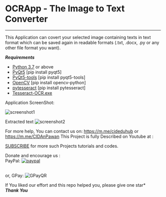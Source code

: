 # OCRApp - The Image to Text Converter
----------------------------------------------------------------------
This Application can covert your selected image containing texts in text format which can be saved again in readable formats (.txt, .docx, .py or any other file format you want).

***Requirements***
<ul>
  <li> <a href="https://www.python.org">Python 3.7</a> or above</li>
  <li> <a href="https://pypi.org/project/PyQt5/">PyQt5</a> [pip install pyqt5]</li>
  <li> <a href="https://pypi.org/project/pyqt5-tools/">PyQt5-tools</a> [pip install pyqt5-tools]</li>
  <li> <a href='https://pypi.org/project/opencv-python/'>OpenCV</a> [pip install opencv-python]</li>
  <li> <a href='https://pypi.org/project/pytesseract/'>pytesseract</a> [pip install pytesseract]</li>
  <li> 
   <a href="https://digi.bib.uni-mannheim.de/tesseract/tesseract-ocr-w64-setup-v5.0.1.20220118.exe">Tesseract-OCR.exe</a>
   </li>
   </ul>
Application ScreenShot:

![screenshot1](https://user-images.githubusercontent.com/41276382/156905630-81791129-0e84-4f52-8aee-d155a479cf33.png)

Extracted text
![screenshot2](https://user-images.githubusercontent.com/41276382/156905661-bba65bfc-3de8-416e-8956-f28b02088c3c.png)

For more help, You can contact us on: https://m.me/cideduhub or https://m.me/CIDAnPawan
This Project is fully Described on Youtube at :

[SUBSCRIBE](https://www.youtube.com/c/cidaneducationhub?sub_confirmation=1) for more such Projects tutorials and codes.

Donate and encourage us :<br>
PayPal: [![paypal](https://www.paypalobjects.com/en_US/i/btn/btn_donateCC_LG.gif)](https://www.paypal.me/cideduhub)

<br>or,
GPay: ![GPayQR](https://user-images.githubusercontent.com/41276382/156905990-831e1440-c40e-467f-8e96-2a90e69c15a1.jpg)

If You liked our effort and this repo helped you, please give one star* <br>
***Thank You***
